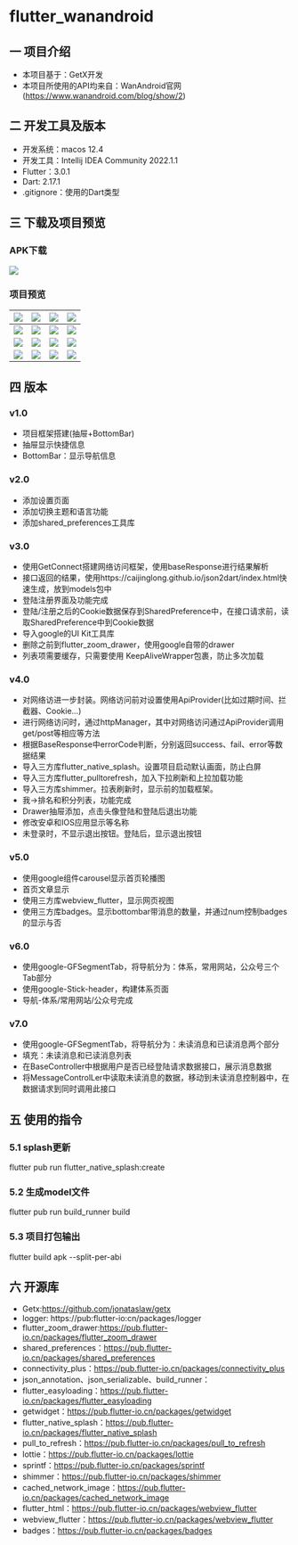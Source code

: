 # flutter_wanandroid
## 一 项目介绍
* 本项目基于：GetX开发
* 本项目所使用的API均来自：WanAndroid官网(https://www.wanandroid.com/blog/show/2)


## 二 开发工具及版本
* 开发系统：macos 12.4
* 开发工具：Intellij IDEA Community 2022.1.1
* Flutter：3.0.1
* Dart: 2.17.1
* .gitignore：使用的Dart类型

## 三 下载及项目预览

### APK下载
![][w-download]

### 项目预览

| ![][w-1] | ![][w-2]  | ![][w-3] | ![][w-4] |
| -------- | --------- | -------- | -------- |
| ![][w-5] | ![][w-6]  | ![][w-7]| ![][w-8] |
| ![][w-9] | ![][w-10] | ![][w-11]| ![][w-12]|
| ![][w-13]| ![][w-14] | ![][w-15]| ![][w-16]|


## 四 版本
### v1.0
* 项目框架搭建(抽屉+BottomBar)
* 抽屉显示快捷信息
* BottomBar：显示导航信息

### v2.0
* 添加设置页面
* 添加切换主题和语言功能
* 添加shared_preferences工具库

### v3.0
* 使用GetConnect搭建网络访问框架，使用baseResponse进行结果解析
* 接口返回的结果，使用https://caijinglong.github.io/json2dart/index.html快速生成，放到models包中
* 登陆注册界面及功能完成
* 登陆/注册之后的Cookie数据保存到SharedPreference中，在接口请求前，读取SharedPreference中到Cookie数据
* 导入google的UI Kit工具库
* 删除之前到flutter_zoom_drawer，使用google自带的drawer
* 列表项需要缓存，只需要使用 KeepAliveWrapper包裹，防止多次加载

### v4.0
* 对网络访进一步封装。网络访问前对设置使用ApiProvider(比如过期时间、拦截器、Cookie...)
* 进行网络访问时，通过httpManager，其中对网络访问通过ApiProvider调用get/post等相应等方法
* 根据BaseResponse中errorCode判断，分别返回success、fail、error等数据结果
* 导入三方库flutter_native_splash。设置项目启动默认画面，防止白屏
* 导入三方库flutter_pulltorefresh，加入下拉刷新和上拉加载功能
* 导入三方库shimmer。拉表刷新时，显示前的加载框架。
* 我->排名和积分列表，功能完成
* Drawer抽屉添加，点击头像登陆和登陆后退出功能
* 修改安卓和IOS应用显示等名称
* 未登录时，不显示退出按钮。登陆后，显示退出按钮
### v5.0
* 使用google组件carousel显示首页轮播图
* 首页文章显示
* 使用三方库webview_flutter，显示网页视图
* 使用三方库badges。显示bottombar带消息的数量，并通过num控制badges的显示与否
### v6.0
* 使用google-GFSegmentTab，将导航分为：体系，常用网站，公众号三个Tab部分
* 使用google-Stick-header，构建体系页面
* 导航-体系/常用网站/公众号完成
### v7.0
* 使用google-GFSegmentTab，将导航分为：未读消息和已读消息两个部分
* 填充：未读消息和已读消息列表
* 在BaseController中根据用户是否已经登陆请求数据接口，展示消息数据
* 将MessageControlLer中读取未读消息的数据，移动到未读消息控制器中，在数据请求到同时调用此接口



## 五 使用的指令
### 5.1 splash更新
flutter pub run flutter_native_splash:create

### 5.2 生成model文件
flutter pub run build_runner build

### 5.3 项目打包输出
flutter build apk --split-per-abi

## 六 开源库
* Getx:https://github.com/jonataslaw/getx
* logger: https://pub:flutter-io:cn/packages/logger
* flutter_zoom_drawer:https://pub.flutter-io.cn/packages/flutter_zoom_drawer
* shared_preferences：https://pub.flutter-io.cn/packages/shared_preferences
* connectivity_plus：https://pub.flutter-io.cn/packages/connectivity_plus
* json_annotation、json_serializable、build_runner：
* flutter_easyloading：https://pub.flutter-io.cn/packages/flutter_easyloading
* getwidget：https://pub.flutter-io.cn/packages/getwidget
* flutter_native_splash：https://pub.flutter-io.cn/packages/flutter_native_splash
* pull_to_refresh：https://pub.flutter-io.cn/packages/pull_to_refresh
* lottie：https://pub.flutter-io.cn/packages/lottie
* sprintf：https://pub.flutter-io.cn/packages/sprintf
* shimmer：https://pub.flutter-io.cn/packages/shimmer
* cached_network_image：https://pub.flutter-io.cn/packages/cached_network_image
* flutter_html：https://pub.flutter-io.cn/packages/webview_flutter
* webview_flutter：https://pub.flutter-io.cn/packages/webview_flutter
* badges：https://pub.flutter-io.cn/packages/badges



[w-download]:https://fastly.jsdelivr.net/gh/PGzxc/CDN@master/apps/wanandroid-download.png

[w-1]:https://fastly.jsdelivr.net/gh/PGzxc/CDN@master/blog-resume/w_login.png
[w-2]:https://fastly.jsdelivr.net/gh/PGzxc/CDN@master/blog-resume/w_register.png
[w-3]:https://fastly.jsdelivr.net/gh/PGzxc/CDN@master/blog-resume/w_home.png
[w-4]:https://fastly.jsdelivr.net/gh/PGzxc/CDN@master/blog-resume/w_left_drawer.png
[w-5]:https://fastly.jsdelivr.net/gh/PGzxc/CDN@master/blog-resume/w_nav_tree.png
[w-6]:https://fastly.jsdelivr.net/gh/PGzxc/CDN@master/blog-resume/w_nav_site.png
[w-7]:https://fastly.jsdelivr.net/gh/PGzxc/CDN@master/blog-resume/w_nav_wx.png
[w-8]:https://fastly.jsdelivr.net/gh/PGzxc/CDN@master/blog-resume/w_nav_project.png
[w-9]:https://fastly.jsdelivr.net/gh/PGzxc/CDN@master/blog-resume/w_message_unread_list.png
[w-10]:https://fastly.jsdelivr.net/gh/PGzxc/CDN@master/blog-resume/w_message_read_list.png
[w-11]:https://fastly.jsdelivr.net/gh/PGzxc/CDN@master/blog-resume/w_me_unlogin.png
[w-12]:https://fastly.jsdelivr.net/gh/PGzxc/CDN@master/blog-resume/w_me_login.png
[w-13]:https://fastly.jsdelivr.net/gh/PGzxc/CDN@master/blog-resume/w_coin_rank.png
[w-14]:https://fastly.jsdelivr.net/gh/PGzxc/CDN@master/blog-resume/w_coin_sigin.png
[w-15]:https://fastly.jsdelivr.net/gh/PGzxc/CDN@master/blog-resume/w_article_webpage.png
[w-16]:https://fastly.jsdelivr.net/gh/PGzxc/CDN@master/blog-resume/w_message_webpage.png




